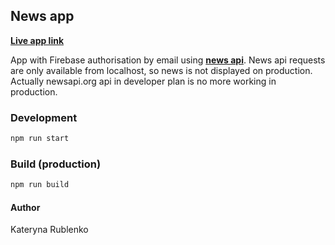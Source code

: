 ## News app

**[Live app link](https://6272e1457b70ba1fe6734755--exquisite-sundae-cb21bd.netlify.app/)**

App with Firebase authorisation by email using **[news api](https://newsapi.org/)**.
News api requests are only available from localhost, so news is not displayed on production.
Actually newsapi.org api in developer plan is no more working in production.

### Development
```bash
npm run start
```

### Build (production)
```bash
npm run build
```

#### Author
Kateryna Rublenko
